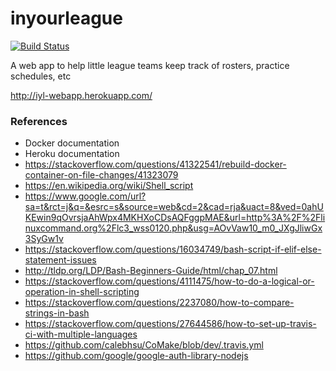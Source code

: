# inyourleague

[![Build Status](https://travis-ci.org/sperry94/inyourleague.svg?branch=master)](https://travis-ci.org/sperry94/inyourleague)

A web app to help little league teams keep track of rosters, practice schedules, etc

http://iyl-webapp.herokuapp.com/

### References
- Docker documentation
- Heroku documentation
- https://stackoverflow.com/questions/41322541/rebuild-docker-container-on-file-changes/41323079
- https://en.wikipedia.org/wiki/Shell_script
- https://www.google.com/url?sa=t&rct=j&q=&esrc=s&source=web&cd=2&cad=rja&uact=8&ved=0ahUKEwin9qOvrsjaAhWpx4MKHXoCDsAQFggpMAE&url=http%3A%2F%2Flinuxcommand.org%2Flc3_wss0120.php&usg=AOvVaw10_m0_JXgJliwGx3SyGw1v
- https://stackoverflow.com/questions/16034749/bash-script-if-elif-else-statement-issues
- http://tldp.org/LDP/Bash-Beginners-Guide/html/chap_07.html
- https://stackoverflow.com/questions/4111475/how-to-do-a-logical-or-operation-in-shell-scripting
- https://stackoverflow.com/questions/2237080/how-to-compare-strings-in-bash
- https://stackoverflow.com/questions/27644586/how-to-set-up-travis-ci-with-multiple-languages
- https://github.com/calebhsu/CoMake/blob/dev/.travis.yml
- https://github.com/google/google-auth-library-nodejs
